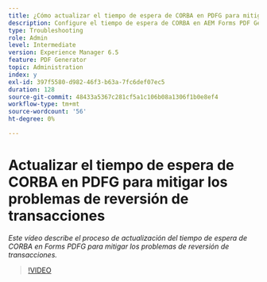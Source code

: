 ```yaml
---
title: ¿Cómo actualizar el tiempo de espera de CORBA en PDFG para mitigar los problemas de reversión de transacciones?
description: Configure el tiempo de espera de CORBA en AEM Forms PDF Generator para resolver los problemas relacionados con la reversión de transacciones
type: Troubleshooting
role: Admin
level: Intermediate
version: Experience Manager 6.5
feature: PDF Generator
topic: Administration
index: y
exl-id: 397f5580-d982-46f3-b63a-7fc6def07ec5
duration: 128
source-git-commit: 48433a5367c281cf5a1c106b08a1306f1b0e8ef4
workflow-type: tm+mt
source-wordcount: '56'
ht-degree: 0%

---
```


# Actualizar el tiempo de espera de CORBA en PDFG para mitigar los problemas de reversión de transacciones

*Este vídeo describe el proceso de actualización del tiempo de espera de CORBA en Forms PDFG para mitigar los problemas de reversión de transacciones.*

>[!VIDEO](https://video.tv.adobe.com/v/3417229?quality=12&learn=on&captions=spa)
